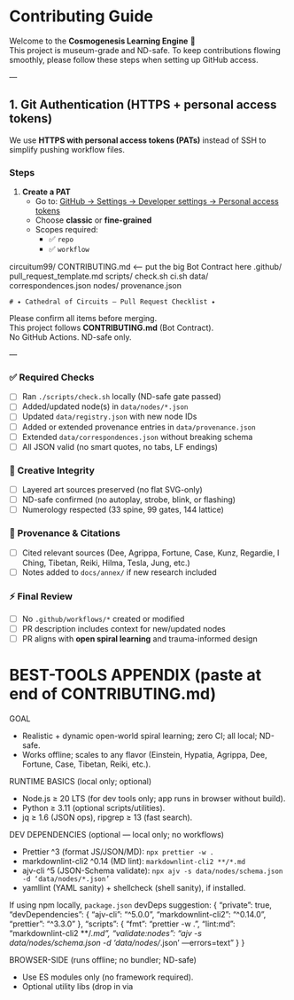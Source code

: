 # Contributing Guide


Welcome to the **Cosmogenesis Learning Engine** 🌌  
This project is museum-grade and ND-safe. To keep contributions flowing smoothly, please follow these steps when setting up GitHub access.

—

## 1. Git Authentication (HTTPS + personal access tokens)

We use **HTTPS with personal access tokens (PATs)** instead of SSH to simplify pushing workflow files.

### Steps

1. **Create a PAT**
   - Go to: [GitHub → Settings → Developer settings → Personal access tokens](https://github.com/settings/tokens)
   - Choose **classic** or **fine-grained**
   - Scopes required:
     - ✅ `repo`
     - ✅ `workflow`

circuitum99/
  CONTRIBUTING.md        <— put the big Bot Contract here
  .github/
    pull_request_template.md
  scripts/
    check.sh
    ci.sh
  data/
    correspondences.json
    nodes/
    provenance.json
    
    # ✦ Cathedral of Circuits — Pull Request Checklist ✦

Please confirm all items before merging.  
This project follows **CONTRIBUTING.md** (Bot Contract).  
No GitHub Actions. ND-safe only.

—

### ✅ Required Checks
- [ ] Ran `./scripts/check.sh` locally (ND-safe gate passed)
- [ ] Added/updated node(s) in `data/nodes/*.json`
- [ ] Updated `data/registry.json` with new node IDs
- [ ] Added or extended provenance entries in `data/provenance.json`
- [ ] Extended `data/correspondences.json` without breaking schema
- [ ] All JSON valid (no smart quotes, no tabs, LF endings)

### 🎨 Creative Integrity
- [ ] Layered art sources preserved (no flat SVG-only)
- [ ] ND-safe confirmed (no autoplay, strobe, blink, or flashing)
- [ ] Numerology respected (33 spine, 99 gates, 144 lattice)

### 📜 Provenance & Citations
- [ ] Cited relevant sources (Dee, Agrippa, Fortune, Case, Kunz, Regardie, I Ching, Tibetan, Reiki, Hilma, Tesla, Jung, etc.)
- [ ] Notes added to `docs/annex/` if new research included

### ⚡ Final Review
- [ ] No `.github/workflows/*` created or modified
- [ ] PR description includes context for new/updated nodes
- [ ] PR aligns with **open spiral learning** and trauma-informed design

# BEST-TOOLS APPENDIX (paste at end of CONTRIBUTING.md)

GOAL
- Realistic + dynamic open-world spiral learning; zero CI; all local; ND-safe.
- Works offline; scales to any flavor (Einstein, Hypatia, Agrippa, Dee, Fortune, Case, Tibetan, Reiki, etc.).

RUNTIME BASICS (local only; optional)
- Node.js ≥ 20 LTS (for dev tools only; app runs in browser without build).
- Python ≥ 3.11 (optional scripts/utilities).
- jq ≥ 1.6 (JSON ops), ripgrep ≥ 13 (fast search).

DEV DEPENDENCIES (optional — local only; no workflows)
- Prettier ^3 (format JS/JSON/MD): `npx prettier -w .`
- markdownlint-cli2 ^0.14 (MD lint): `markdownlint-cli2 **/*.md`
- ajv-cli ^5 (JSON-Schema validate): `npx ajv -s data/nodes/schema.json -d ‘data/nodes/*.json’`
- yamllint (YAML sanity) + shellcheck (shell sanity), if installed.

If using npm locally, `package.json` devDeps suggestion:
{
  “private”: true,
  “devDependencies”: {
    “ajv-cli”: “^5.0.0”,
    “markdownlint-cli2”: “^0.14.0”,
    “prettier”: “^3.3.0”
  },
  “scripts”: {
    “fmt”: “prettier -w .”,
    “lint:md”: “markdownlint-cli2 **/*.md”,
    “validate:nodes”: “ajv -s data/nodes/schema.json -d ‘data/nodes/*.json’ —errors=text”
  }
}

BROWSER-SIDE (runs offline; no bundler; ND-safe)
- Use ES modules only (no framework required).
- Optional utility libs (drop in via <script> tags; remove if not needed):
  • Marked (render .md folios to HTML): https://github.com/markedjs/marked (latest 5.x)  
    Usage: `const html = marked.parse(mdString);` (sanitize your input).  
  • KaTeX (math) if you need formulas (fast, no network).  
  • Mermaid (diagrams) if desired; keep animations minimal (ND-safe).
- Audio: only manual play `<audio controls>`; default volume low; no autoplay attribute—ever.

ACCESSIBILITY & ND-SAFETY
- No strobe, blink, or autoplay. Keep transitions 200–500ms max.
- High contrast text; font stack: EB Garamond, Junicode, Inter.
- Respect motion settings: honor `prefers-reduced-motion: reduce`.

DATA & SCHEMA
- Keep `data/nodes/schema.json` authoritative; validate with `ajv` locally.
- Append to `data/correspondences.json` for overlays (Hermetic, Thelema, Alchemy, Soyga, I Ching, Astrology, BioGeometry, Tibetan, Reiki, Art-Genius).
- Append to `data/provenance.json` for citations (Einstein, Hypatia, Agrippa, Dee, Fortune, Case, Regardie, Kunz, Hilma, Kunz, Tesla, Jung, etc.). Never overwrite existing keys.

SCRIPTS (local only; no CI)
- `scripts/check.sh` (required): ND-safety & hygiene (LF only; no smart quotes/tabs; no autoplay/blink/marquee).
- `scripts/ci.sh` (optional): runs check + optional format/validate; must skip gracefully if tools missing.
- Optional git hook: `.git/hooks/pre-push` runs `./scripts/check.sh`.

DEPLOY (no workflows)
- GitHub Pages (Manual): Settings → Pages → Branch: `main` (or `/docs`).  
  Or serve locally with a simple static server (`python -m http.server`).

PROMPTS & MODES
- Every node must emit 4 prompt types: art, sound, geometry, writing, tailored to selected overlay (e.g., Hypatia or Einstein flavor).
- Overlays are purely data-driven (toggle in UI); same node id, different face.
- Egregores/daimons arrays must always be present (Tarot, IFS, Tibetan, Reiki, Genius-muses).

GUARDRAILS (repeat)
- NO `.github/workflows/*`.  
- UPDATE only; do not overwrite canon.  
- Keep layered art sources; never deliver flat SVG as the only source.  
- Preserve numerology (33 spine, 99 gates, 144 lattice; include 72 Shem angels/demons where relevant).  
- Valid JSON/MD/JS/CSS only; LF endings; ASCII quotes.

BOT PREFACE (paste atop any bot request)
“BOT MODE: obey CONTRIBUTING.md. No workflows. Produce valid JSON/MD/JS/CSS into correct folders. Update, don’t overwrite. Extend correspondences/provenance. ND-safe. Output code/data only—no prose.”



# BEST-TOOLS APPENDIX (paste at end of CONTRIBUTING.md)

GOAL
- Realistic + dynamic open-world spiral learning; zero CI; all local; ND-safe.
- Works offline; scales to any flavor (Einstein, Hypatia, Agrippa, Dee, Fortune, Case, Tibetan, Reiki, etc.).

RUNTIME BASICS (local only; optional)
- Node.js ≥ 20 LTS (for dev tools only; app runs in browser without build).
- Python ≥ 3.11 (optional scripts/utilities).
- jq ≥ 1.6 (JSON ops), ripgrep ≥ 13 (fast search).

DEV DEPENDENCIES (optional — local only; no workflows)
- Prettier ^3 (format JS/JSON/MD): `npx prettier -w .`
- markdownlint-cli2 ^0.14 (MD lint): `markdownlint-cli2 **/*.md`
- ajv-cli ^5 (JSON-Schema validate): `npx ajv -s data/nodes/schema.json -d ‘data/nodes/*.json’`
- yamllint (YAML sanity) + shellcheck (shell sanity), if installed.

If using npm locally, `package.json` devDeps suggestion:
{
  “private”: true,
  “devDependencies”: {
    “ajv-cli”: “^5.0.0”,
    “markdownlint-cli2”: “^0.14.0”,
    “prettier”: “^3.3.0”
  },
  “scripts”: {
    “fmt”: “prettier -w .”,
    “lint:md”: “markdownlint-cli2 **/*.md”,
    “validate:nodes”: “ajv -s data/nodes/schema.json -d ‘data/nodes/*.json’ —errors=text”
  }
}

BROWSER-SIDE (runs offline; no bundler; ND-safe)
- Use ES modules only (no framework required).
- Optional utility libs (drop in via <script> tags; remove if not needed):
  • Marked (render .md folios to HTML): https://github.com/markedjs/marked (latest 5.x)  
    Usage: `const html = marked.parse(mdString);` (sanitize your input).  
  • KaTeX (math) if you need formulas (fast, no network).  
  • Mermaid (diagrams) if desired; keep animations minimal (ND-safe).
- Audio: only manual play `<audio controls>`; default volume low; no autoplay attribute—ever.

ACCESSIBILITY & ND-SAFETY
- No strobe, blink, or autoplay. Keep transitions 200–500ms max.
- High contrast text; font stack: EB Garamond, Junicode, Inter.
- Respect motion settings: honor `prefers-reduced-motion: reduce`.

DATA & SCHEMA
- Keep `data/nodes/schema.json` authoritative; validate with `ajv` locally.
- Append to `data/correspondences.json` for overlays (Hermetic, Thelema, Alchemy, Soyga, I Ching, Astrology, BioGeometry, Tibetan, Reiki, Art-Genius).
- Append to `data/provenance.json` for citations (Einstein, Hypatia, Agrippa, Dee, Fortune, Case, Regardie, Kunz, Hilma, Kunz, Tesla, Jung, etc.). Never overwrite existing keys.

SCRIPTS (local only; no CI)
- `scripts/check.sh` (required): ND-safety & hygiene (LF only; no smart quotes/tabs; no autoplay/blink/marquee).
- `scripts/ci.sh` (optional): runs check + optional format/validate; must skip gracefully if tools missing.
- Optional git hook: `.git/hooks/pre-push` runs `./scripts/check.sh`.

DEPLOY (no workflows)
- GitHub Pages (Manual): Settings → Pages → Branch: `main` (or `/docs`).  
  Or serve locally with a simple static server (`python -m http.server`).

PROMPTS & MODES
- Every node must emit 4 prompt types: art, sound, geometry, writing, tailored to selected overlay (e.g., Hypatia or Einstein flavor).
- Overlays are purely data-driven (toggle in UI); same node id, different face.
- Egregores/daimons arrays must always be present (Tarot, IFS, Tibetan, Reiki, Genius-muses).

GUARDRAILS (repeat)
- NO `.github/workflows/*`.  
- UPDATE only; do not overwrite canon.  
- Keep layered art sources; never deliver flat SVG as the only source.  
- Preserve numerology (33 spine, 99 gates, 144 lattice; include 72 Shem angels/demons where relevant).  
- Valid JSON/MD/JS/CSS only; LF endings; ASCII quotes.

BOT PREFACE (paste atop any bot request)
“BOT MODE: obey CONTRIBUTING.md. No workflows. Produce valid JSON/MD/JS/CSS into correct folders. Update, don’t overwrite. Extend correspondences/provenance. ND-safe. Output code/data only—no prose.”